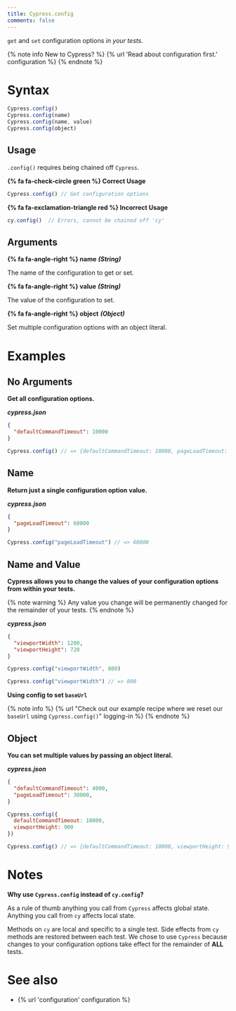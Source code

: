 ```yaml
---
title: Cypress.config
comments: false
---
```


`get` and `set` configuration options *in your tests*.

{% note info New to Cypress? %}
{% url 'Read about configuration first.' configuration %}
{% endnote %}

# Syntax

```javascript
Cypress.config()
Cypress.config(name)
Cypress.config(name, value)
Cypress.config(object)
```

## Usage

`.config()` requires being chained off `Cypress`.

**{% fa fa-check-circle green %} Correct Usage**

```javascript
Cypress.config() // Get configuration options
```

**{% fa fa-exclamation-triangle red %} Incorrect Usage**

```javascript
cy.config()  // Errors, cannot be chained off 'cy'
```

## Arguments

**{% fa fa-angle-right %} name**  ***(String)***

The name of the configuration to get or set.

**{% fa fa-angle-right %} value**  ***(String)***

The value of the configuration to set.

**{% fa fa-angle-right %} object**  ***(Object)***

Set multiple configuration options with an object literal.

# Examples

## No Arguments

**Get all configuration options.**

***cypress.json***

```json
{
  "defaultCommandTimeout": 10000
}
```

```javascript
Cypress.config() // => {defaultCommandTimeout: 10000, pageLoadTimeout: 30000, ...}
```

## Name

**Return just a single configuration option value.**

***cypress.json***

```json
{
  "pageLoadTimeout": 60000
}
```

```javascript
Cypress.config("pageLoadTimeout") // => 60000
```

## Name and Value

**Cypress allows you to change the values of your configuration options from within your tests.**

{% note warning %}
Any value you change will be permanently changed for the remainder of your tests.
{% endnote %}

***cypress.json***

```json
{
  "viewportWidth": 1280,
  "viewportHeight": 720
}
```

```javascript
Cypress.config("viewportWidth", 800)

Cypress.config("viewportWidth") // => 800
```

**Using config to set `baseUrl`**

{% note info %}
{% url "Check out our example recipe where we reset our `baseUrl` using `Cypress.config()`" logging-in %}
{% endnote %}

## Object

**You can set multiple values by passing an object literal.**

***cypress.json***

```json
{
  "defaultCommandTimeout": 4000,
  "pageLoadTimeout": 30000,
}
```

```javascript
Cypress.config({
  defaultCommandTimeout: 10000,
  viewportHeight: 900
})

Cypress.config() // => {defaultCommandTimeout: 10000, viewportHeight: 900, ...}
```

# Notes

**Why use `Cypress.config` instead of `cy.config`?**

As a rule of thumb anything you call from `Cypress` affects global state. Anything you call from `cy` affects local state.

Methods on `cy` are local and specific to a single test. Side effects from `cy` methods are restored between each test. We chose to use `Cypress` because changes to your configuration options take effect for the remainder of **ALL** tests.

# See also

- {% url 'configuration' configuration %}
